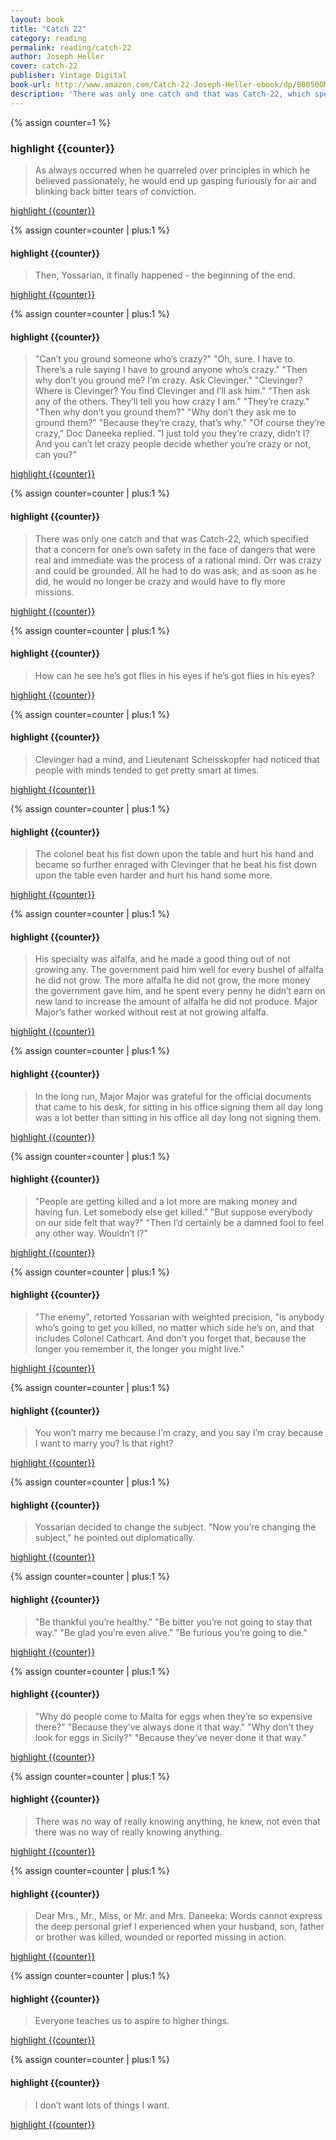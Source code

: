 ```yaml
---
layout: book
title: "Catch 22"
category: reading
permalink: reading/catch-22
author: Joseph Heller
cover: catch-22
publisher: Vintage Digital
book-url: http://www.amazon.com/Catch-22-Joseph-Heller-ebook/dp/B0050OMJIW/ref=tmm_kin_swatch_0?_encoding=UTF8&sr=&qid=
description: 'There was only one catch and that was Catch-22, which specified that a concern for one’s own safety in the face of dangers that were real and immediate was the process of a rational mind. Orr was crazy and could be grounded. All he had to do was ask; and as soon as he did, he would no longer be crazy and would have to fly more missions.'
---
```


{% assign counter=1 %}
### highlight {{counter}}
>As always occurred when he quarreled over principles in which he believed passionately, he would end up gasping furiously for air and blinking back bitter tears of conviction.

[highlight {{counter}}](#highlight-{{counter}})

{% assign counter=counter | plus:1 %}
#### highlight {{counter}}
>Then, Yossarian, it finally happened - the beginning of the end.

[highlight {{counter}}](#highlight-{{counter}})

{% assign counter=counter | plus:1 %}
#### highlight {{counter}}
>"Can’t you ground someone who’s crazy?" "Oh, sure. I have to. There’s a rule saying I have to ground anyone who’s crazy." "Then why don’t you ground me? I’m crazy. Ask Clevinger." "Clevinger? Where is Clevinger? You find Clevinger and I’ll ask him." "Then ask any of the others. They’ll tell you how crazy I am." "They’re crazy." "Then why don’t you ground them?" "Why don’t they ask me to ground them?" "Because they’re crazy, that’s why." "Of course they’re crazy," Doc Daneeka replied. "I just told you they’re crazy, didn’t I? And you can’t let crazy people decide whether you’re crazy or not, can you?"

[highlight {{counter}}](#highlight-{{counter}})

{% assign counter=counter | plus:1 %}
#### highlight {{counter}}
>There was only one catch and that was Catch-22, which specified that a concern for one’s own safety in the face of dangers that were real and immediate was the process of a rational mind. Orr was crazy and could be grounded. All he had to do was ask; and as soon as he did, he would no longer be crazy and would have to fly more missions.

[highlight {{counter}}](#highlight-{{counter}})

{% assign counter=counter | plus:1 %}
#### highlight {{counter}}
>How can he see he’s got flies in his eyes if he’s got flies in his eyes?

[highlight {{counter}}](#highlight-{{counter}})

{% assign counter=counter | plus:1 %}
#### highlight {{counter}}
>Clevinger had a mind, and Lieutenant Scheisskopfer had noticed that people with minds tended to get pretty smart at times.

[highlight {{counter}}](#highlight-{{counter}})

{% assign counter=counter | plus:1 %}
#### highlight {{counter}}
>The colonel beat his fist down upon the table and hurt his hand and became so further enraged with Clevinger that he beat his fist down upon the table even harder and hurt his hand some more.

[highlight {{counter}}](#highlight-{{counter}})

{% assign counter=counter | plus:1 %}
#### highlight {{counter}}
>His specialty was alfalfa, and he made a good thing out of not growing any. The government paid him well for every bushel of alfalfa he did not grow. The more alfalfa he did not grow, the more money the government gave him, and he spent every penny he didn’t earn on new land to increase the amount of alfalfa he did not produce. Major Major’s father worked without rest at not growing alfalfa.

[highlight {{counter}}](#highlight-{{counter}})

{% assign counter=counter | plus:1 %}
#### highlight {{counter}}
>In the long run, Major Major was grateful for the official documents that came to his desk, for sitting in his office signing them all day long was a lot better than sitting in his office all day long not signing them.

[highlight {{counter}}](#highlight-{{counter}})

{% assign counter=counter | plus:1 %}
#### highlight {{counter}}
>"People are getting killed and a lot more are making money and having fun. Let somebody else get killed." "But suppose everybody on our side felt that way?" "Then I’d certainly be a damned fool to feel any other way. Wouldn’t I?"

[highlight {{counter}}](#highlight-{{counter}})

{% assign counter=counter | plus:1 %}
#### highlight {{counter}}
>"The enemy", retorted Yossarian with weighted precision, "is anybody who’s going to get you killed, no matter which side he’s on, and that includes Colonel Cathcart. And don’t you forget that, because the longer you remember it, the longer you might live."

[highlight {{counter}}](#highlight-{{counter}})

{% assign counter=counter | plus:1 %}
#### highlight {{counter}}
>You won’t marry me because I’m crazy, and you say I’m cray because I want to marry you? Is that right?

[highlight {{counter}}](#highlight-{{counter}})

{% assign counter=counter | plus:1 %}
#### highlight {{counter}}
>Yossarian decided to change the subject. "Now you’re changing the subject," he pointed out diplomatically.

[highlight {{counter}}](#highlight-{{counter}})

{% assign counter=counter | plus:1 %}
#### highlight {{counter}}
>"Be thankful you’re healthy." "Be bitter you’re not going to stay that way." "Be glad you’re even alive." "Be furious you’re going to die."

[highlight {{counter}}](#highlight-{{counter}})

{% assign counter=counter | plus:1 %}
#### highlight {{counter}}
>"Why do people come to Malta for eggs when they’re so expensive there?" "Because they’ve always done it that way." "Why don’t they look for eggs in Sicily?" "Because they’ve never done it that way."

[highlight {{counter}}](#highlight-{{counter}})

{% assign counter=counter | plus:1 %}
#### highlight {{counter}}
>There was no way of really knowing anything, he knew, not even that there was no way of really knowing anything.

[highlight {{counter}}](#highlight-{{counter}})

{% assign counter=counter | plus:1 %}
#### highlight {{counter}}
>Dear Mrs., Mr., Miss, or Mr. and Mrs. Daneeka: Words cannot express the deep personal grief I experienced when your husband, son, father or brother was killed, wounded or reported missing in action.

[highlight {{counter}}](#highlight-{{counter}})

{% assign counter=counter | plus:1 %}
#### highlight {{counter}}
>Everyone teaches us to aspire to higher things.

[highlight {{counter}}](#highlight-{{counter}})

{% assign counter=counter | plus:1 %}
#### highlight {{counter}}
>I don’t want lots of things I want.

[highlight {{counter}}](#highlight-{{counter}})